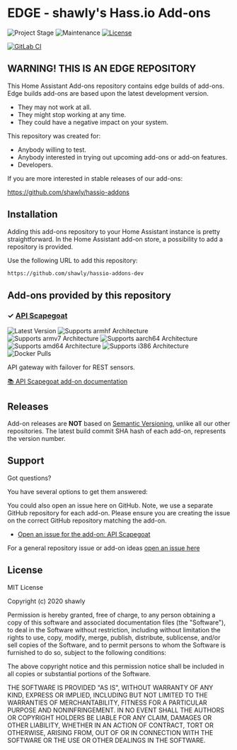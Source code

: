 # EDGE - shawly's Hass.io Add-ons

![Project Stage][project-stage-shield]
![Maintenance][maintenance-shield]
[![License][license-shield]](LICENSE.md)

[![GitLab CI][gitlabci-shield]][gitlabci]

## WARNING! THIS IS AN EDGE REPOSITORY

This Home Assistant Add-ons repository contains edge builds of add-ons. Edge
builds add-ons are based upon the latest development version.

- They may not work at all.
- They might stop working at any time.
- They could have a negative impact on your system.

This repository was created for:

- Anybody willing to test.
- Anybody interested in trying out upcoming add-ons or add-on features.
- Developers.

If you are more interested in stable releases of our add-ons:

<https://github.com/shawly/hassio-addons>

## Installation

Adding this add-ons repository to your Home Assistant instance is
pretty straightforward. In the Home Assistant add-on store,
a possibility to add a repository is provided.

Use the following URL to add this repository:

```txt
https://github.com/shawly/hassio-addons-dev
```

## Add-ons provided by this repository

### &#10003; [API Scapegoat][addon-apiscapegoat]

![Latest Version][apiscapegoat-version-shield]
![Supports armhf Architecture][apiscapegoat-armhf-shield]
![Supports armv7 Architecture][apiscapegoat-armv7-shield]
![Supports aarch64 Architecture][apiscapegoat-aarch64-shield]
![Supports amd64 Architecture][apiscapegoat-amd64-shield]
![Supports i386 Architecture][apiscapegoat-i386-shield]
![Docker Pulls][apiscapegoat-pulls-shield]

API gateway with failover for REST sensors.

[:books: API Scapegoat add-on documentation][addon-doc-apiscapegoat]

## Releases

Add-on releases are **NOT** based on [Semantic Versioning][semver], unlike
all our other repositories. The latest build commit SHA hash of each
add-on, represents the version number.

## Support

Got questions?

You have several options to get them answered:

You could also open an issue here on GitHub. Note, we use a separate
GitHub repository for each add-on. Please ensure you are creating the issue
on the correct GitHub repository matching the add-on.

- [Open an issue for the add-on: API Scapegoat][apiscapegoat-issue]

For a general repository issue or add-on ideas [open an issue here][issue]

## License

MIT License

Copyright (c) 2020 shawly

Permission is hereby granted, free of charge, to any person obtaining a copy
of this software and associated documentation files (the "Software"), to deal
in the Software without restriction, including without limitation the rights
to use, copy, modify, merge, publish, distribute, sublicense, and/or sell
copies of the Software, and to permit persons to whom the Software is
furnished to do so, subject to the following conditions:

The above copyright notice and this permission notice shall be included in all
copies or substantial portions of the Software.

THE SOFTWARE IS PROVIDED "AS IS", WITHOUT WARRANTY OF ANY KIND, EXPRESS OR
IMPLIED, INCLUDING BUT NOT LIMITED TO THE WARRANTIES OF MERCHANTABILITY,
FITNESS FOR A PARTICULAR PURPOSE AND NONINFRINGEMENT. IN NO EVENT SHALL THE
AUTHORS OR COPYRIGHT HOLDERS BE LIABLE FOR ANY CLAIM, DAMAGES OR OTHER
LIABILITY, WHETHER IN AN ACTION OF CONTRACT, TORT OR OTHERWISE, ARISING FROM,
OUT OF OR IN CONNECTION WITH THE SOFTWARE OR THE USE OR OTHER DEALINGS IN THE
SOFTWARE.

[addon-apiscapegoat]: https://github.com/shawly/hassio-api-scapegoat/tree/08e489a
[addon-doc-apiscapegoat]: https://github.com/shawly/hassio-api-scapegoat/blob/08e489a/README.md
[apiscapegoat-issue]: https://github.com/shawly/hassio-api-scapegoat/issues
[apiscapegoat-version-shield]: https://img.shields.io/badge/version-08e489a-blue.svg
[apiscapegoat-pulls-shield]: https://img.shields.io/docker/pulls/hassiofun/api-scapegoat-armhf.svg
[apiscapegoat-aarch64-shield]: https://img.shields.io/badge/aarch64-yes-green.svg
[apiscapegoat-amd64-shield]: https://img.shields.io/badge/amd64-yes-green.svg
[apiscapegoat-armhf-shield]: https://img.shields.io/badge/armhf-yes-green.svg
[apiscapegoat-armv7-shield]: https://img.shields.io/badge/armv7-yes-green.svg
[apiscapegoat-i386-shield]: https://img.shields.io/badge/i386-yes-green.svg
[shawly]: https://github.com/shawly
[gitlabci-shield]: https://gitlab.com/shawly/hassio-addons-dev/badges/master/pipeline.svg
[gitlabci]: https://gitlab.com/shawly/hassio-addons-dev/pipelines
[issue]: https://github.com/shawly/hassio-addons-dev/issues
[license-shield]: https://img.shields.io/github/license/shawly/hassio-addons-dev.svg
[maintenance-shield]: https://img.shields.io/maintenance/yes/2020.svg
[project-stage-shield]: https://img.shields.io/badge/project%20stage-experimental-yellow.svg
[reddit]: https://reddit.com/r/homeassistant
[semver]: http://semver.org/spec/v2.0.0.html
[third-party-addons]: https://home-assistant.io/hassio/installing_third_party_addons/
